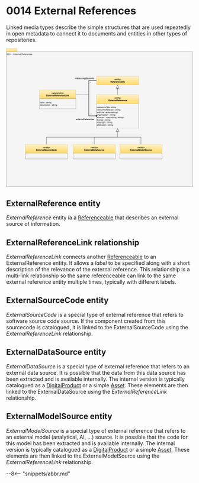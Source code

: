 <!-- SPDX-License-Identifier: CC-BY-4.0 -->
<!-- Copyright Contributors to the Egeria project. -->

# 0014 External References

Linked media types describe the simple structures that are used repeatedly in open metadata to connect it to documents and entities in other types of repositories.

![UML](0014-External-References.svg)

## ExternalReference entity

*ExternalReference* entity ia a [Referenceable](/types/0/0010-Basic-Model) that describes an external source of information.

## ExternalReferenceLink relationship

*ExternalReferenceLink* connects another [Referenceable](/types/0/0010-Basic-Model) to an ExternalReference entity.  It allows a *label* to be specified along with a short description of the relevance of the external reference.  This relationship is a multi-link relationship so the same referenceable can link to the same external reference entity multiple times, typically with different labels.

## ExternalSourceCode entity

*ExternalSourceCode* is a special type of external reference that refers to software source code source. If the component created from this sourcecode is catalogued, it is linked to the ExternalSourceCode using the *ExternalReferenceLink* relationship.

## ExternalDataSource entity

*ExternalDataSource* is a special type of external reference that refers to an external data source. It is possible that the data from this data source has been extracted and is available internally.  The internal version is typically catalogued as a [DigitalProduct](/types/7/0710-Digital-Products) or a simple [Asset](/types/0/0010/Base-Model).  These elements are then linked to the ExternalDataSource using the *ExternalReferenceLink* relationship.

## ExternalModelSource entity

*ExternalModelSource* is a special type of external reference that refers to an external model (analytical, AI, ...) source. It is possible that the code for this model has been extracted and is available internally.  The internal version is typically catalogued as a [DigitalProduct](/types/7/0710-Digital-Products) or a simple [Asset](/types/0/0010/Base-Model).  These elements are then linked to the ExternalModelSource using the *ExternalReferenceLink* relationship.




--8<-- "snippets/abbr.md"
